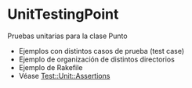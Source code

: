 UnitTestingPoint
================

Pruebas unitarias para la clase Punto

  * Ejemplos con distintos casos de prueba (test case)
  * Ejemplo de organización de distintos directorios
  * Ejemplo de Rakefile
  * Véase [Test::Unit::Assertions](http://www.ruby-doc.org/stdlib-2.1.3/libdoc/test/unit/rdoc/Test/Unit/Assertions.html)

